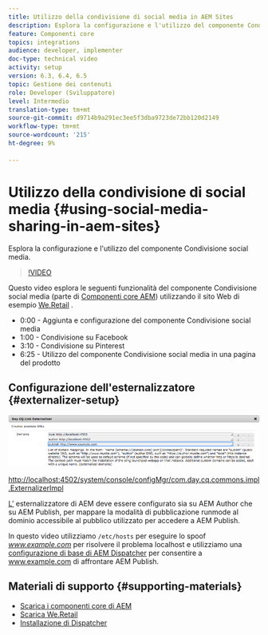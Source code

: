 ```yaml
---
title: Utilizzo della condivisione di social media in AEM Sites
description: Esplora la configurazione e l'utilizzo del componente Condivisione social media.
feature: Componenti core
topics: integrations
audience: developer, implementer
doc-type: technical video
activity: setup
version: 6.3, 6.4, 6.5
topic: Gestione dei contenuti
role: Developer (Sviluppatore)
level: Intermedio
translation-type: tm+mt
source-git-commit: d9714b9a291ec3ee5f3dba9723de72bb120d2149
workflow-type: tm+mt
source-wordcount: '215'
ht-degree: 9%

---
```



# Utilizzo della condivisione di social media {#using-social-media-sharing-in-aem-sites}

Esplora la configurazione e l&#39;utilizzo del componente Condivisione social media.

>[!VIDEO](https://video.tv.adobe.com/v/18897/?quality=9&learn=on)

Questo video esplora le seguenti funzionalità del componente Condivisione social media (parte di [Componenti core AEM](https://docs.adobe.com/content/help/it/experience-manager-core-components/using/introduction.html)) utilizzando il sito Web di esempio [We.Retail](https://github.com/Adobe-Marketing-Cloud/aem-sample-we-retail#weretail) .

* 0:00 - Aggiunta e configurazione del componente Condivisione social media
* 1:00 - Condivisione su Facebook
* 3:10 - Condivisione su Pinterest
* 6:25 - Utilizzo del componente Condivisione social media in una pagina del prodotto

## Configurazione dell&#39;esternalizzatore {#externalizer-setup}

![Day CQ Link Externalizer](assets/externalizer.png)

[http://localhost:4502/system/console/configMgr/com.day.cq.commons.impl.ExternalizerImpl](http://localhost:4502/system/console/configMgr/com.day.cq.commons.impl.ExternalizerImpl)

[L’](https://helpx.adobe.com/experience-manager/6-5/sites/developing/using/externalizer.html) esternalizzatore di AEM deve essere configurato sia su AEM Author che su AEM Publish, per mappare la modalità di pubblicazione runmode al dominio accessibile al pubblico utilizzato per accedere a AEM Publish.

In questo video utilizziamo `/etc/hosts` per eseguire lo spoof *www.example.com* per risolvere il problema localhost e utilizziamo una [configurazione di base di AEM Dispatcher](https://docs.adobe.com/content/help/en/experience-manager-dispatcher/using/getting-started/dispatcher-install.html) per consentire a www.example.com di affrontare AEM Publish.

## Materiali di supporto {#supporting-materials}

* [Scarica i componenti core di AEM](https://github.com/adobe/aem-core-wcm-components/releases)
* [Scarica We.Retail](https://github.com/Adobe-Marketing-Cloud/aem-sample-we-retail/releases)
* [Installazione di Dispatcher](https://docs.adobe.com/content/help/en/experience-manager-dispatcher/using/getting-started/dispatcher-install.html)
